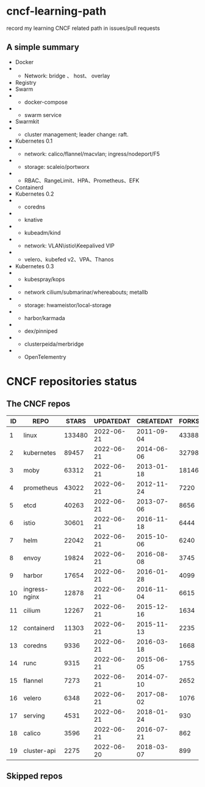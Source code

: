 # cncf-learning-path
record my learning CNCF related path in issues/pull requests

## A simple summary
- Docker
- - Network: bridge 、 host、 overlay
- Registry
- Swarm
- - docker-compose
- - swarm service
- Swarmkit
- - cluster management; leader change: raft.
- Kubernetes 0.1
- - network: calico/flannel/macvlan; ingress/nodeport/F5
- - storage: scaleio/portworx
- - RBAC、RangeLimit、HPA、Prometheus、EFK
- Containerd
- Kubernetes 0.2
- - coredns
- - knative
- - kubeadm/kind
- - network: VLAN\istio\Keepalived VIP
- - velero、kubefed v2、VPA、Thanos
- Kubernetes 0.3
- - kubespray/kops
- - network cilium/submarinar/whereabouts; metallb
- - storage: hwameistor/local-storage
- - harbor/karmada
- - dex/pinniped
- - clusterpeida/merbridge
- - OpenTelementry

# CNCF repositories status
<!--START_SECTION:github_repos-->
## The CNCF repos
| ID |     REPO      | STARS  | UPDATEDAT  | CREATEDAT  | FORKSCOUNT |
|----|---------------|--------|------------|------------|------------|
|  1 | linux         | 133480 | 2022-06-21 | 2011-09-04 |      43388 |
|  2 | kubernetes    |  89457 | 2022-06-21 | 2014-06-06 |      32798 |
|  3 | moby          |  63312 | 2022-06-21 | 2013-01-18 |      18146 |
|  4 | prometheus    |  43022 | 2022-06-21 | 2012-11-24 |       7220 |
|  5 | etcd          |  40263 | 2022-06-21 | 2013-07-06 |       8656 |
|  6 | istio         |  30601 | 2022-06-21 | 2016-11-18 |       6444 |
|  7 | helm          |  22042 | 2022-06-21 | 2015-10-06 |       6240 |
|  8 | envoy         |  19824 | 2022-06-21 | 2016-08-08 |       3745 |
|  9 | harbor        |  17654 | 2022-06-21 | 2016-01-28 |       4099 |
| 10 | ingress-nginx |  12878 | 2022-06-21 | 2016-11-04 |       6615 |
| 11 | cilium        |  12267 | 2022-06-21 | 2015-12-16 |       1634 |
| 12 | containerd    |  11303 | 2022-06-21 | 2015-11-13 |       2235 |
| 13 | coredns       |   9336 | 2022-06-21 | 2016-03-18 |       1668 |
| 14 | runc          |   9315 | 2022-06-21 | 2015-06-05 |       1755 |
| 15 | flannel       |   7273 | 2022-06-21 | 2014-07-10 |       2652 |
| 16 | velero        |   6348 | 2022-06-21 | 2017-08-02 |       1076 |
| 17 | serving       |   4531 | 2022-06-21 | 2018-01-24 |        930 |
| 18 | calico        |   3596 | 2022-06-21 | 2016-07-21 |        862 |
| 19 | cluster-api   |   2275 | 2022-06-20 | 2018-03-07 |        899 |



## Skipped repos
<!--END_SECTION:github_repos-->
